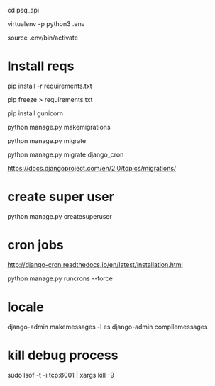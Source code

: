 cd psq_api

virtualenv -p python3 .env

source .env/bin/activate

# Install reqs

pip install -r requirements.txt 

pip freeze > requirements.txt

pip install gunicorn

python manage.py makemigrations

python manage.py migrate

python manage.py migrate django_cron


https://docs.djangoproject.com/en/2.0/topics/migrations/

# create super user

python manage.py createsuperuser

# cron jobs

http://django-cron.readthedocs.io/en/latest/installation.html

python manage.py runcrons --force

# locale

django-admin makemessages -l es
django-admin compilemessages

# kill debug process

sudo lsof -t -i tcp:8001 | xargs kill -9